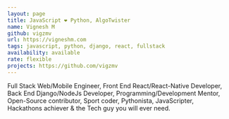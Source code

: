 ```yaml
---
layout: page
title: JavaScript ❤ Python, AlgoTwister
name: Vignesh M
github: vigzmv
url: https://vigneshm.com
tags: javascript, python, django, react, fullstack
availability: available
rate: flexible
projects: https://github.com/vigzmv
---
```


Full Stack Web/Mobile Engineer, Front End React/React-Native Developer, Back End Django/NodeJs Developer, Programming/Development Mentor, Open-Source contributor, Sport coder, Pythonista, JavaScripter, Hackathons achiever & the Tech guy you will ever need.
